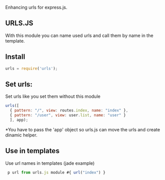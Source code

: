 
Enhancing urls for express.js.

## URLS.JS

With this module you can name used urls and call them by name in the template.

## Install

```js
urls = require('urls');
```

## Set urls:

Set urls like you set them without this module

```js
urls([ 
  { pattern: "/", view: routes.index, name: "index" },
  { pattern: "/user", view: user.list, name: "user" }
  ], app);
```

*You have to pass the 'app' object so urls.js can move the urls and create dinamic helper.


## Use in templates 

Use url names in templates (jade example)

```js
 p url from urls.js module #{ url("index") }
```